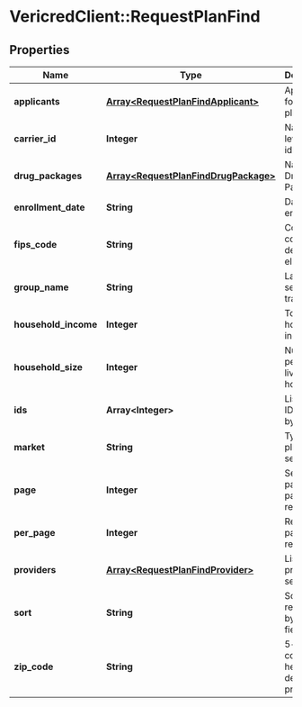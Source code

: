 # VericredClient::RequestPlanFind

## Properties
Name | Type | Description | Notes
------------ | ------------- | ------------- | -------------
**applicants** | [**Array&lt;RequestPlanFindApplicant&gt;**](RequestPlanFindApplicant.md) | Applicants for desired plans. | [optional] 
**carrier_id** | **Integer** | National-level carrier id | [optional] 
**drug_packages** | [**Array&lt;RequestPlanFindDrugPackage&gt;**](RequestPlanFindDrugPackage.md) | National Drug Code Package Id | [optional] 
**enrollment_date** | **String** | Date of enrollment | [optional] 
**fips_code** | **String** | County code to determine eligibility | [optional] 
**group_name** | **String** | Label for search tracking | [optional] 
**household_income** | **Integer** | Total household income. | [optional] 
**household_size** | **Integer** | Number of people living in household. | [optional] 
**ids** | **Array&lt;Integer&gt;** | List of plan IDs to filter by | [optional] 
**market** | **String** | Type of plan to search for. | [optional] 
**page** | **Integer** | Selected page of paginated response. | [optional] 
**per_page** | **Integer** | Results per page of response. | [optional] 
**providers** | [**Array&lt;RequestPlanFindProvider&gt;**](RequestPlanFindProvider.md) | List of providers to search for. | [optional] 
**sort** | **String** | Sort responses by plan field. | [optional] 
**zip_code** | **String** | 5-digit zip code - this helps determine pricing. | [optional] 



